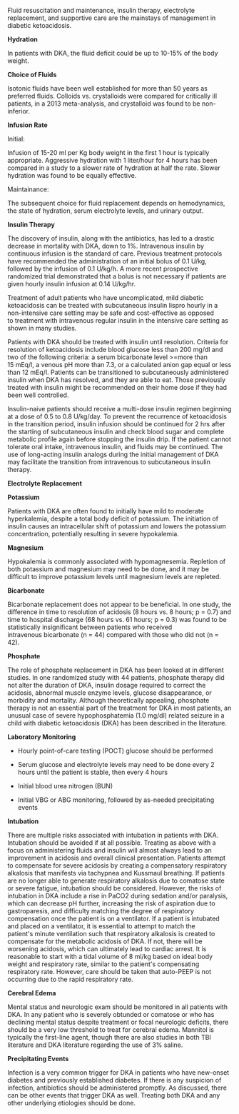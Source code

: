 Fluid resuscitation and maintenance, insulin therapy, electrolyte replacement, and supportive care are the mainstays of management in diabetic ketoacidosis.

**Hydration**

In patients with DKA, the fluid deficit could be up to 10-15% of the body weight.

**Choice of Fluids**

Isotonic fluids have been well established for more than 50 years as preferred fluids. Colloids vs. crystalloids were compared for critically ill patients, in a 2013 meta-analysis, and crystalloid was found to be non-inferior.

**Infusion Rate**

Initial:

Infusion of 15-20 ml per Kg body weight in the first 1 hour is typically appropriate. Aggressive hydration with 1 liter/hour for 4 hours has been compared in a study to a slower rate of hydration at half the rate. Slower hydration was found to be equally effective.

Maintainance:

The subsequent choice for fluid replacement depends on hemodynamics, the state of hydration, serum electrolyte levels, and urinary output.

**Insulin Therapy**

The discovery of insulin, along with the antibiotics, has led to a drastic decrease in mortality with DKA, down to 1%. Intravenous insulin by continuous infusion is the standard of care. Previous treatment protocols have recommended the administration of an initial bolus of 0.1 U/kg, followed by the infusion of 0.1 U/kg/h. A more recent prospective randomized trial demonstrated that a bolus is not necessary if patients are given hourly insulin infusion at 0.14 U/kg/hr.

Treatment of adult patients who have uncomplicated, mild diabetic ketoacidosis can be treated with subcutaneous insulin lispro hourly in a non-intensive care setting may be safe and cost-effective as opposed to treatment with intravenous regular insulin in the intensive care setting as shown in many studies.

Patients with DKA should be treated with insulin until resolution. Criteria for resolution of ketoacidosis include blood glucose less than 200 mg/dl and two of the following criteria: a serum bicarbonate level >=more than 15 mEq/l, a venous pH more than 7.3, or a calculated anion gap equal or less than 12 mEq/l. Patients can be transitioned to subcutaneously administered insulin when DKA has resolved, and they are able to eat. Those previously treated with insulin might be recommended on their home dose if they had been well controlled.

Insulin-naive patients should receive a multi-dose insulin regimen beginning at a dose of 0.5 to 0.8 U/kg/day. To prevent the recurrence of ketoacidosis in the transition period, insulin infusion should be continued for 2 hrs after the starting of subcutaneous insulin and check blood sugar and complete metabolic profile again before stopping the insulin drip. If the patient cannot tolerate oral intake, intravenous insulin, and fluids may be continued. The use of long-acting insulin analogs during the initial management of DKA may facilitate the transition from intravenous to subcutaneous insulin therapy.

**Electrolyte Replacement**

**Potassium**

Patients with DKA are often found to initially have mild to moderate hyperkalemia, despite a total body deficit of potassium. The initiation of insulin causes an intracellular shift of potassium and lowers the potassium concentration, potentially resulting in severe hypokalemia.

**Magnesium**

Hypokalemia is commonly associated with hypomagnesemia. Repletion of both potassium and magnesium may need to be done, and it may be difficult to improve potassium levels until magnesium levels are repleted.

**Bicarbonate**

Bicarbonate replacement does not appear to be beneficial. In one study, the difference in time to resolution of acidosis (8 hours vs. 8 hours; p = 0.7) and time to hospital discharge (68 hours vs. 61 hours; p = 0.3) was found to be statistically insignificant between patients who received intravenous bicarbonate (n = 44) compared with those who did not (n = 42).

**Phosphate**

The role of phosphate replacement in DKA has been looked at in different studies. In one randomized study with 44 patients, phosphate therapy did not alter the duration of DKA, insulin dosage required to correct the acidosis, abnormal muscle enzyme levels, glucose disappearance, or morbidity and mortality. Although theoretically appealing, phosphate therapy is not an essential part of the treatment for DKA in most patients, an unusual case of severe hypophosphatemia (1.0 mg/dl) related seizure in a child with diabetic ketoacidosis (DKA) has been described in the literature.

**Laboratory Monitoring**

- Hourly point-of-care testing (POCT) glucose should be performed

- Serum glucose and electrolyte levels may need to be done every 2 hours until the patient is stable, then every 4 hours

- Initial blood urea nitrogen (BUN)

- Initial VBG or ABG monitoring, followed by as-needed precipitating events

**Intubation**

There are multiple risks associated with intubation in patients with DKA. Intubation should be avoided if at all possible. Treating as above with a focus on administering fluids and insulin will almost always lead to an improvement in acidosis and overall clinical presentation. Patients attempt to compensate for severe acidosis by creating a compensatory respiratory alkalosis that manifests via tachypnea and Kussmaul breathing. If patients are no longer able to generate respiratory alkalosis due to comatose state or severe fatigue, intubation should be considered. However, the risks of intubation in DKA include a rise in PaCO2 during sedation and/or paralysis, which can decrease pH further, increasing the risk of aspiration due to gastroparesis, and difficulty matching the degree of respiratory compensation once the patient is on a ventilator. If a patient is intubated and placed on a ventilator, it is essential to attempt to match the patient's minute ventilation such that respiratory alkalosis is created to compensate for the metabolic acidosis of DKA. If not, there will be worsening acidosis, which can ultimately lead to cardiac arrest. It is reasonable to start with a tidal volume of 8 ml/kg based on ideal body weight and respiratory rate, similar to the patient's compensating respiratory rate. However, care should be taken that auto-PEEP is not occurring due to the rapid respiratory rate.

**Cerebral Edema**

Mental status and neurologic exam should be monitored in all patients with DKA. In any patient who is severely obtunded or comatose or who has declining mental status despite treatment or focal neurologic deficits, there should be a very low threshold to treat for cerebral edema. Mannitol is typically the first-line agent, though there are also studies in both TBI literature and DKA literature regarding the use of 3% saline.

**Precipitating Events**

Infection is a very common trigger for DKA in patients who have new-onset diabetes and previously established diabetes. If there is any suspicion of infection, antibiotics should be administered promptly. As discussed, there can be other events that trigger DKA as well. Treating both DKA and any other underlying etiologies should be done.
